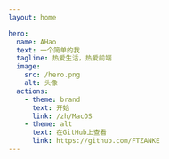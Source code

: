 ```yaml
---
layout: home

hero:
  name: AHao
  text: 一个简单的我
  tagline: 热爱生活，热爱前端
  image:
    src: /hero.png
    alt: 头像
  actions:
    - theme: brand
      text: 开始
      link: /zh/MacOS
    - theme: alt
      text: 在GitHub上查看
      link: https://github.com/FTZANKE
---
```

